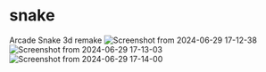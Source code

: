 # snake
Arcade Snake 3d remake
![Screenshot from 2024-06-29 17-12-38](https://github.com/Bowman7/snake-3d/assets/110030682/1d619f22-3d9e-41a3-88fa-7a96bce176c5)
![Screenshot from 2024-06-29 17-13-03](https://github.com/Bowman7/snake-3d/assets/110030682/466eab41-2359-444c-afaa-28ee1a9c124f)
![Screenshot from 2024-06-29 17-14-00](https://github.com/Bowman7/snake-3d/assets/110030682/c4820dcc-cbd2-468a-bed3-780646e17f54)
